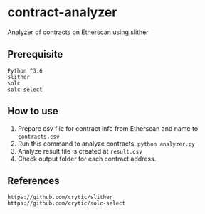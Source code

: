 # contract-analyzer
Analyzer of contracts on Etherscan using slither

## Prerequisite
```
Python ^3.6
slither
solc
solc-select
```

## How to use
1. Prepare csv file for contract info from Etherscan and name to `contracts.csv`
2. Run this command to analyze contracts.
    `python analyzer.py`
3. Analyze result file is created at `result.csv`
4. Check output folder for each contract address.

## References

```
https://github.com/crytic/slither
https://github.com/crytic/solc-select

